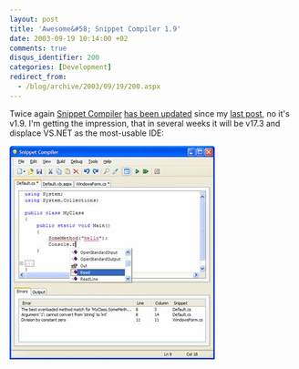 ```yaml
---
layout: post
title: 'Awesome&#58; Snippet Compiler 1.9'
date: 2003-09-19 10:14:00 +02
comments: true
disqus_identifier: 200
categories: [Development]
redirect_from:
  - /blog/archive/2003/09/19/200.aspx
---
```


Twice again [Snippet Compiler](http://www.sliver.com/dotnet/snippetcompiler/) [has been updated](http://weblogs.asp.net/jkey/posts/28204.aspx) since my [last post](http://thoemmi.dyndns.org/tfr/posts/190.aspx), no it's v1.9. I'm getting the impression, that in several weeks it will be v17.3 and displace VS.NET as the most-usable IDE:

![Snippet Compiler 1.9](/files/archive/snippet-compiler-1-9.jpeg)

